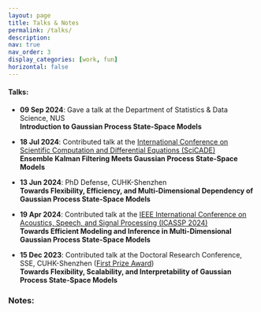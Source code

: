 ```yaml
---
layout: page
title: Talks & Notes
permalink: /talks/
description: 
nav: true
nav_order: 3
display_categories: [work, fun]
horizontal: false
---
```


#### **Talks:** 

- **09 Sep 2024**: Gave a talk at the Department of Statistics & Data Science, NUS <br>
  **Introduction to Gaussian Process State-Space Models** <br>

- **18 Jul 2024**: Contributed talk at the [International Conference on Scientific Computation and Differential Equations (SciCADE)](<https://www.scicade2024.org/>) <br>
  **Ensemble Kalman Filtering Meets Gaussian Process State-Space Models** <br>
  

- **13 Jun 2024**: PhD Defense, CUHK-Shenzhen <br>
  **Towards Flexibility, Efficiency, and Multi-Dimensional Dependency of Gaussian Process State-Space Models** <br>


- **19 Apr 2024**: Contributed talk at the [IEEE International Conference on Acoustics, Speech, and Signal Processing (ICASSP 2024)](<https://2024.ieeeicassp.org/>) <br>
 **Towards Efficient Modeling and Inference in Multi-Dimensional Gaussian Process State-Space Models** <br>


- **15 Dec 2023**: Contributed talk at the Doctoral Research Conference, SSE, CUHK-Shenzhen ([First Prize Award]()) <br>
  **Towards Flexibility, Scalability, and Interpretability of Gaussian Process State-Space Models** <br>

### **Notes:** 




